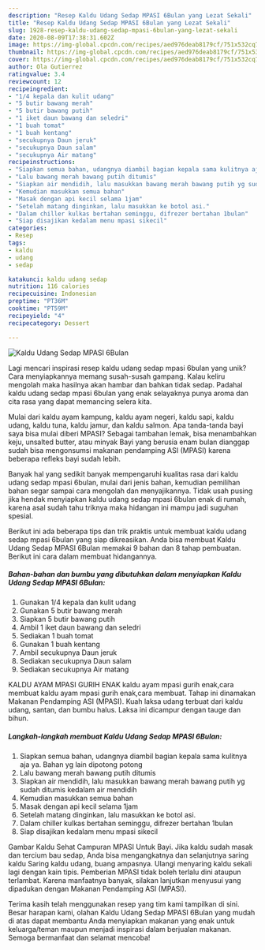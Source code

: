 ```yaml
---
description: "Resep Kaldu Udang Sedap MPASI 6Bulan yang Lezat Sekali"
title: "Resep Kaldu Udang Sedap MPASI 6Bulan yang Lezat Sekali"
slug: 1928-resep-kaldu-udang-sedap-mpasi-6bulan-yang-lezat-sekali
date: 2020-08-09T17:38:31.602Z
image: https://img-global.cpcdn.com/recipes/aed976deab8179cf/751x532cq70/kaldu-udang-sedap-mpasi-6bulan-foto-resep-utama.jpg
thumbnail: https://img-global.cpcdn.com/recipes/aed976deab8179cf/751x532cq70/kaldu-udang-sedap-mpasi-6bulan-foto-resep-utama.jpg
cover: https://img-global.cpcdn.com/recipes/aed976deab8179cf/751x532cq70/kaldu-udang-sedap-mpasi-6bulan-foto-resep-utama.jpg
author: Ola Gutierrez
ratingvalue: 3.4
reviewcount: 12
recipeingredient:
- "1/4 kepala dan kulit udang"
- "5 butir bawang merah"
- "5 butir bawang putih"
- "1 iket daun bawang dan seledri"
- "1 buah tomat"
- "1 buah kentang"
- "secukupnya Daun jeruk"
- "secukupnya Daun salam"
- "secukupnya Air matang"
recipeinstructions:
- "Siapkan semua bahan, udangnya diambil bagian kepala sama kulitnya aja ya. Bahan yg lain dipotong potong"
- "Lalu bawang merah bawang putih ditumis"
- "Siapkan air mendidih, lalu masukkan bawang merah bawang putih yg sudah ditumis kedalam air mendidih"
- "Kemudian masukkan semua bahan"
- "Masak dengan api kecil selama 1jam"
- "Setelah matang dinginkan, lalu masukkan ke botol asi."
- "Dalam chiller kulkas bertahan seminggu, difrezer bertahan 1bulan"
- "Siap disajikan kedalam menu mpasi sikecil"
categories:
- Resep
tags:
- kaldu
- udang
- sedap

katakunci: kaldu udang sedap 
nutrition: 116 calories
recipecuisine: Indonesian
preptime: "PT36M"
cooktime: "PT59M"
recipeyield: "4"
recipecategory: Dessert

---
```



![Kaldu Udang Sedap MPASI 6Bulan](https://img-global.cpcdn.com/recipes/aed976deab8179cf/751x532cq70/kaldu-udang-sedap-mpasi-6bulan-foto-resep-utama.jpg)

Lagi mencari inspirasi resep kaldu udang sedap mpasi 6bulan yang unik? Cara menyiapkannya memang susah-susah gampang. Kalau keliru mengolah maka hasilnya akan hambar dan bahkan tidak sedap. Padahal kaldu udang sedap mpasi 6bulan yang enak selayaknya punya aroma dan cita rasa yang dapat memancing selera kita.

Mulai dari kaldu ayam kampung, kaldu ayam negeri, kaldu sapi, kaldu udang, kaldu tuna, kaldu jamur, dan kaldu salmon. Apa tanda-tanda bayi saya bisa mulai diberi MPASI? Sebagai tambahan lemak, bisa menambahkan keju, unsalted butter, atau minyak Bayi yang berusia enam bulan dianggap sudah bisa mengonsumsi makanan pendamping ASI (MPASI) karena beberapa refleks bayi sudah lebih.

Banyak hal yang sedikit banyak mempengaruhi kualitas rasa dari kaldu udang sedap mpasi 6bulan, mulai dari jenis bahan, kemudian pemilihan bahan segar sampai cara mengolah dan menyajikannya. Tidak usah pusing jika hendak menyiapkan kaldu udang sedap mpasi 6bulan enak di rumah, karena asal sudah tahu triknya maka hidangan ini mampu jadi suguhan spesial.


Berikut ini ada beberapa tips dan trik praktis untuk membuat kaldu udang sedap mpasi 6bulan yang siap dikreasikan. Anda bisa membuat Kaldu Udang Sedap MPASI 6Bulan memakai 9 bahan dan 8 tahap pembuatan. Berikut ini cara dalam membuat hidangannya.

<!--inarticleads1-->

##### Bahan-bahan dan bumbu yang dibutuhkan dalam menyiapkan Kaldu Udang Sedap MPASI 6Bulan:

1. Gunakan 1/4 kepala dan kulit udang
1. Gunakan 5 butir bawang merah
1. Siapkan 5 butir bawang putih
1. Ambil 1 iket daun bawang dan seledri
1. Sediakan 1 buah tomat
1. Gunakan 1 buah kentang
1. Ambil secukupnya Daun jeruk
1. Sediakan secukupnya Daun salam
1. Sediakan secukupnya Air matang


KALDU AYAM MPASI GURIH ENAK kaldu ayam mpasi gurih enak,cara membuat kaldu ayam mpasi gurih enak,cara membuat. Tahap ini dinamakan Makanan Pendamping ASI (MPASI). Kuah laksa udang terbuat dari kaldu udang, santan, dan bumbu halus. Laksa ini dicampur dengan tauge dan bihun. 

<!--inarticleads2-->

##### Langkah-langkah membuat Kaldu Udang Sedap MPASI 6Bulan:

1. Siapkan semua bahan, udangnya diambil bagian kepala sama kulitnya aja ya. Bahan yg lain dipotong potong
1. Lalu bawang merah bawang putih ditumis
1. Siapkan air mendidih, lalu masukkan bawang merah bawang putih yg sudah ditumis kedalam air mendidih
1. Kemudian masukkan semua bahan
1. Masak dengan api kecil selama 1jam
1. Setelah matang dinginkan, lalu masukkan ke botol asi.
1. Dalam chiller kulkas bertahan seminggu, difrezer bertahan 1bulan
1. Siap disajikan kedalam menu mpasi sikecil


Gambar Kaldu Sehat Campuran MPASI Untuk Bayi. Jika kaldu sudah masak dan tercium bau sedap, Anda bisa mengangkatnya dan selanjutnya saring kaldu Saring kaldu udang, buang ampasnya. Ulangi menyaring kaldu sekali lagi dengan kain tipis. Pemberian MPASI tidak boleh terlalu dini ataupun terlambat. Karena manfaatnya banyak, silakan lanjutkan menyusui yang dipadukan dengan Makanan Pendamping ASI (MPASI). 

Terima kasih telah menggunakan resep yang tim kami tampilkan di sini. Besar harapan kami, olahan Kaldu Udang Sedap MPASI 6Bulan yang mudah di atas dapat membantu Anda menyiapkan makanan yang enak untuk keluarga/teman maupun menjadi inspirasi dalam berjualan makanan. Semoga bermanfaat dan selamat mencoba!
